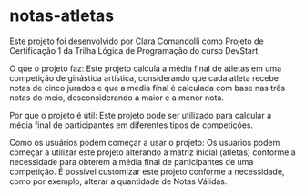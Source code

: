 # notas-atletas
Este projeto foi desenvolvido por Clara Comandolli como Projeto de Certificação 1 da Trilha Lógica de Programação do curso DevStart.

O que o projeto faz:
Este projeto calcula a média final de atletas em uma competição de ginástica artística, considerando que cada atleta recebe notas de cinco jurados e que a média final é calculada com base nas três notas do meio, desconsiderando a maior e a menor nota.

Por que o projeto é útil:
Este projeto pode ser utilizado para calcular a média final de participantes em diferentes tipos de competições. 

Como os usuários podem começar a usar o projeto:
Os usuarios podem começar a utilizar este projeto alterando a matriz inicial (atletas) conforme a necessidade para obterem a média final de participantes de uma competição. É possível customizar este projeto conforme a necessidade, como por exemplo, alterar a quantidade de Notas Válidas.
